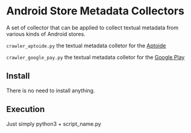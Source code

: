 # Android Store Metadata Collectors

A set of collector that can be applied to collect textual metadata from various kinds of Android stores.

`crawler_aptoide.py` the textual metadata colletor for the [Aptoide](https://en.aptoide.com/)

`crawler_google_pay.py` the textual metadata colletor for the [Google Play](https://play.google.com/store/apps)

## Install
There is no need to install anything.

## Execution
Just simply python3 + script_name.py
